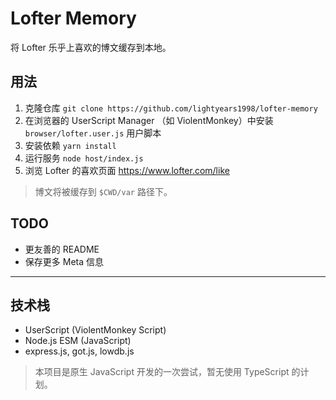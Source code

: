 # Lofter Memory

将 Lofter 乐乎上喜欢的博文缓存到本地。

## 用法

1. 克隆仓库 `git clone https://github.com/lightyears1998/lofter-memory`
2. 在浏览器的 UserScript Manager （如 ViolentMonkey）中安装 `browser/lofter.user.js` 用户脚本
3. 安装依赖 `yarn install`
4. 运行服务 `node host/index.js`
5. 浏览 Lofter 的喜欢页面 <https://www.lofter.com/like>

> 博文将被缓存到 `$CWD/var` 路径下。

## TODO

- 更友善的 README
- 保存更多 Meta 信息

----

## 技术栈

- UserScript (ViolentMonkey Script)
- Node.js ESM (JavaScript)
- express.js, got.js, lowdb.js

> 本项目是原生 JavaScript 开发的一次尝试，暂无使用 TypeScript 的计划。

